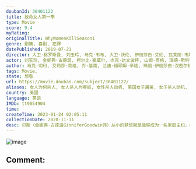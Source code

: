 ```yaml
---
doubanId: 30401122
title: 致命女人第一季
type: Movie
score: 9.4
myRating: 
originalTitle: WhyWomenKillSeason1
genre: 剧情, 喜剧, 犯罪
datePublished: 2019-07-21
director: 大卫·格罗斯曼, 刘玉玲, 马克·韦布, 大卫·沃伦, 伊丽莎白·艾伦, 瓦莱丽·韦斯, 道恩·威尔金森
actor: 刘玉玲, 金妮弗·古德温, 柯尔比·豪威尔, 杰克·达文波特, 山姆·贾格, 瑞德·斯科特, 亚历珊德拉·达达里奥, 赛迪·卡尔瓦诺, 里奥·霍华德, 艾丽莎·科波拉, 凯蒂·芬内朗, 凯文·丹尼尔斯, 琳赛·卡夫, 安娜丽·提普顿, 李丽君, 菲利普·安东尼, 斯科特·波特, 亚当·费拉拉, 斯宾塞·加雷特, 罗伯特·甘特, 莎拉·麦克雷诺, 奥德娅·哈尔维, 皮塔·默格特洛伊德, 马克西姆·奇梅尔科夫西基, 摩根·史密斯, 乔·皮斯托内, 卡洛斯·巴里奥纽沃, 安吉拉·斯普林克尔, 斯蒂芬妮·纳什, 玛莉亚·罗素, 米歇尔·伯纳德, 查理·迪皮尤, 阿米尔·阿布莱拉
author: 马克·切利, 艾莉莎·荣格, 乔·基南, 兰迪·梅耶姆·辛格, 玛丽·伊丽莎白·汉密尔顿, 奥斯汀·古兹曼, 柯蒂斯·凯尔, 格雷格·马林斯, 汉娜·施耐德, 布伦丹·斯蒂芬, 杰夫·斯特劳斯
tags: Movie, 
state: 想看
url: https://movie.douban.com/subject/30401122/
aliases: 女人为何杀人, 女人杀人为哪般, 女性杀人动机, 美国女子屠鉴, 女子杀人动机, 靓太杀机
country: 美国
language: 英语
IMDb: tt9054904
time: 
createTime: 2023-01-24 02:05:11
collectionDate: 2020-11-11
desc: 贝斯（金妮弗·古德温GinniferGoodwin饰）从小的梦想就是能够成为一名家庭主妇，如今她嫁给了罗伯特（山姆·贾格SamJaeger饰）为妻，总算是实现了理想。没想到第三者的出现将她...
---
```


![image](p2566967861.jpg)

Comment: 
---

